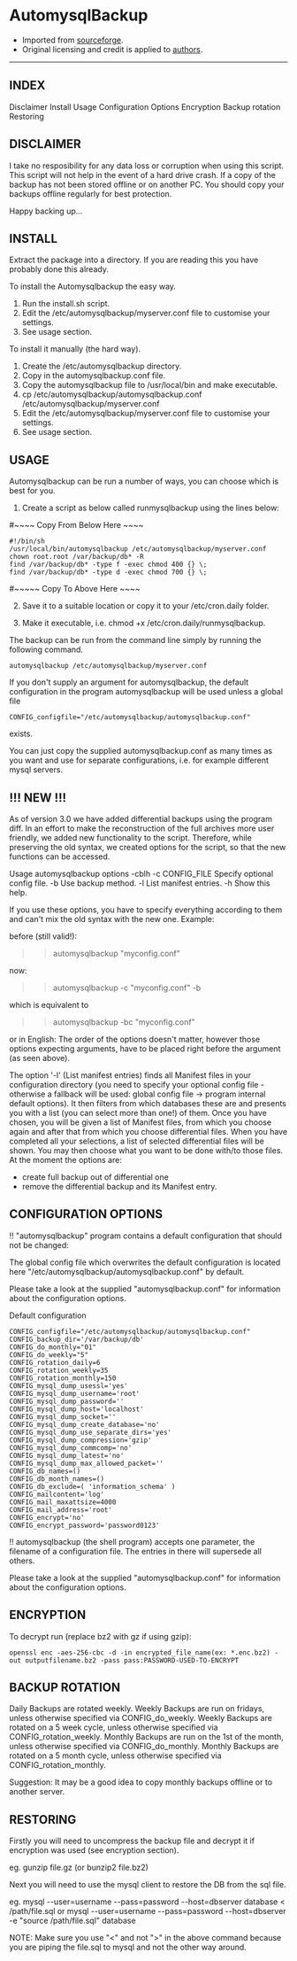 # AutomysqlBackup

- Imported from [sourceforge](http://sourceforge.net/projects/automysqlbackup/).
- Original licensing and credit is applied to [authors](http://sourceforge.net/p/automysqlbackup/wiki/Home/).

-------------------------
INDEX
-------------------------
Disclaimer
Install
Usage
Configuration Options
Encryption
Backup rotation
Restoring



DISCLAIMER
-------------------------
  I take no resposibility for any data loss or corruption when using this script.
This script will not help in the event of a hard drive crash. If a copy of the
backup has not been stored offline or on another PC. You should copy your backups
offline regularly for best protection.

Happy backing up...



INSTALL
-------------------------
Extract the package into a directory. If you are reading this you have probably done
this already.

To install the Automysqlbackup the easy way.
1. Run the install.sh script.
2. Edit the /etc/automysqlbackup/myserver.conf file to customise your settings.
3. See usage section.

To install it manually (the hard way).
1. Create the /etc/automysqlbackup directory.
2. Copy in the automysqlbackup.conf file.
3. Copy the automysqlbackup file to /usr/local/bin and make executable.
4. cp /etc/automysqlbackup/automysqlbackup.conf /etc/automysqlbackup/myserver.conf
5. Edit the /etc/automysqlbackup/myserver.conf file to customise your settings.
6. See usage section.



USAGE
-------------------------

Automysqlbackup can be run a number of ways, you can choose which is best for you.

1. Create a script as below called runmysqlbackup using the lines below:

#~~~~ Copy From Below Here ~~~~

    #!/bin/sh
    /usr/local/bin/automysqlbackup /etc/automysqlbackup/myserver.conf
    chown root.root /var/backup/db* -R
    find /var/backup/db* -type f -exec chmod 400 {} \;
    find /var/backup/db* -type d -exec chmod 700 {} \;

#~~~~~ Copy To Above Here ~~~~

2. Save it to a suitable location or copy it to your /etc/cron.daily folder.

3. Make it executable, i.e. chmod +x /etc/cron.daily/runmysqlbackup.


The backup can be run from the command line simply by running the following command.

    automysqlbackup /etc/automysqlbackup/myserver.conf

If you don't supply an argument for automysqlbackup, the default configuration
in the program automysqlbackup will be used unless a global file

    CONFIG_configfile="/etc/automysqlbackup/automysqlbackup.conf"

exists.

You can just copy the supplied automysqlbackup.conf as many times as you want
and use for separate configurations, i.e. for example different mysql servers.

!!! NEW !!!
----------
As of version 3.0 we have added differential backups using the program diff. In an
effort to make the reconstruction of the full archives more user friendly, we
added new functionality to the script. Therefore, while preserving the old syntax,
we created options for the script, so that the new functions can be accessed.

Usage automysqlbackup options -cblh
-c CONFIG_FILE  Specify optional config file.
-b      Use backup method.
-l      List manifest entries.
-h      Show this help.

If you use these options, you have to specify everything according to them and can't
mix the old syntax with the new one. Example:

before (still valid!):

  >> automysqlbackup "myconfig.conf"

now:

  >> automysqlbackup -c "myconfig.conf" -b

which is equivalent to

  >> automysqlbackup -bc "myconfig.conf"

or in English: The order of the options doesn't matter, however those options expecting
arguments, have to be placed right before the argument (as seen above).

The option '-l' (List manifest entries) finds all Manifest files in your configuration
directory (you need to specify your optional config file - otherwise a fallback will be
used: global config file -> program internal default options). It then filters from which
databases these are and presents you with a list (you can select more than one!) of them.
Once you have chosen, you will be given a list of Manifest files, from which you choose
again and after that from which you choose differential files. When you have completed
all your selections, a list of selected differential files will be shown. You may then
choose what you want to be done with/to those files. At the moment the options are:
- create full backup out of differential one
- remove the differential backup and its Manifest entry.


CONFIGURATION OPTIONS
-------------------------

!! "automysqlbackup" program contains a default configuration that should not be changed:

The global config file which overwrites the default configuration is located here
"/etc/automysqlbackup/automysqlbackup.conf" by default.

Please take a look at the supplied "automysqlbackup.conf" for information about the configuration options.

Default configuration

    CONFIG_configfile="/etc/automysqlbackup/automysqlbackup.conf"
    CONFIG_backup_dir='/var/backup/db'
    CONFIG_do_monthly="01"
    CONFIG_do_weekly="5"
    CONFIG_rotation_daily=6
    CONFIG_rotation_weekly=35
    CONFIG_rotation_monthly=150
    CONFIG_mysql_dump_usessl='yes'
    CONFIG_mysql_dump_username='root'
    CONFIG_mysql_dump_password=''
    CONFIG_mysql_dump_host='localhost'
    CONFIG_mysql_dump_socket=''
    CONFIG_mysql_dump_create_database='no'
    CONFIG_mysql_dump_use_separate_dirs='yes'
    CONFIG_mysql_dump_compression='gzip'
    CONFIG_mysql_dump_commcomp='no'
    CONFIG_mysql_dump_latest='no'
    CONFIG_mysql_dump_max_allowed_packet=''
    CONFIG_db_names=()
    CONFIG_db_month_names=()
    CONFIG_db_exclude=( 'information_schema' )
    CONFIG_mailcontent='log'
    CONFIG_mail_maxattsize=4000
    CONFIG_mail_address='root'
    CONFIG_encrypt='no'
    CONFIG_encrypt_password='password0123'

!! automysqlbackup (the shell program) accepts one parameter, the filename of a configuration file. The entries in there will supersede all others.

Please take a look at the supplied "automysqlbackup.conf" for information about the configuration options.



ENCRYPTION
-------------------------

To decrypt run (replace bz2 with gz if using gzip):

    openssl enc -aes-256-cbc -d -in encrypted_file_name(ex: *.enc.bz2) -out outputfilename.bz2 -pass pass:PASSWORD-USED-TO-ENCRYPT



BACKUP ROTATION
-------------------------

Daily Backups are rotated weekly.
Weekly Backups are run on fridays, unless otherwise specified via CONFIG_do_weekly.
Weekly Backups are rotated on a 5 week cycle, unless otherwise specified via CONFIG_rotation_weekly.
Monthly Backups are run on the 1st of the month, unless otherwise specified via CONFIG_do_monthly.
Monthly Backups are rotated on a 5 month cycle, unless otherwise specified via CONFIG_rotation_monthly.

Suggestion: It may be a good idea to copy monthly backups offline or to another server.



RESTORING
-------------------------

Firstly you will need to uncompress the backup file and decrypt it if encryption was used (see encryption section).

eg.
gunzip file.gz (or bunzip2 file.bz2)

Next you will need to use the mysql client to restore the DB from the sql file.

eg.
    mysql --user=username --pass=password --host=dbserver database < /path/file.sql
or
    mysql --user=username --pass=password --host=dbserver -e "source /path/file.sql" database

NOTE: Make sure you use "<" and not ">" in the above command because you are piping the file.sql to mysql and not the other way around.
